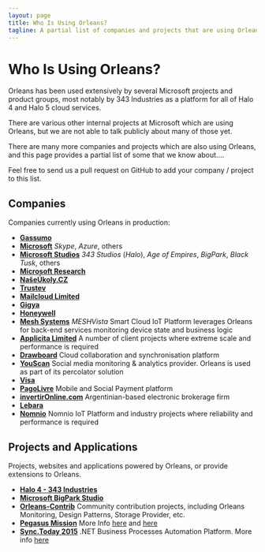 ```yaml
---
layout: page
title: Who Is Using Orleans?
tagline: A partial list of companies and projects that are using Orleans
---
```


# Who Is Using Orleans?

Orleans has been used extensively by several Microsoft projects and product groups,
most notably by 343 Industries as a platform for all of Halo 4 and Halo 5 cloud services.

There are various other internal projects at Microsoft which are using Orleans, but we are not able to talk publicly about many of those yet.

There are many more companies and projects which are also using Orleans, and this page provides a partial list of some that we know about....

Feel free to send us a pull request on GitHub to add your company / project to this list.

## Companies

Companies currently using Orleans in production:

* <a href="http://gassumo.com" target="_blank">__Gassumo__</a>
* <a href="http://www.microsoft.com" target="_blank">__Microsoft__</a>
_Skype_, _Azure_, others
* <a href="http://www.xbox.com/en-US/games/xbox-one/" target="_blank">__Microsoft Studios__</a>
_343  Studios_ (_Halo_), _Age of Empires_, _BigPark_, _Black Tusk_, others
* <a href="http://research.microsoft.com" target="_blank">__Microsoft Research__</a>
* <a href="http://naseukoly.cz" target="_blank">__NašeÚkoly.CZ__</a>
* <a href="http://www.trustev.com/" target="_blank">__Trustev__</a>
* <a href="http://www.mailcloud.com/" target="_blank">__Mailcloud Limited__</a>
* <a href="http://gigya.com/" target="_blank">__Gigya__</a>
* <a href="http://honeywell.com/" target="_blank">__Honeywell__</a>
* <a href="http://www.mesh-systems.com/" target="_blank">__Mesh Systems__</a>
_MESHVista_ Smart Cloud IoT Platform leverages Orleans for back-end services monitoring device state and business logic
* <a href="http://www.applicita.com/" target="_blank">__Applicita Limited__</a>
A number of client projects where extreme scale and performance is required
* <a href="http://www.drawboard.com/" target="_blank">__Drawboard__</a>
Cloud collaboration and synchronisation platform
* <a href="https://www.linkedin.com/company/youscan" target="_blank">__YouScan__</a>
Social media monitoring & analytics provider. Orleans is used as part of its percolator solution
* <a href="https://visa.com/" target="_blank">__Visa__</a>
* <a href="http://www.pagolivre.com.br/" target="_blank">__PagoLivre__</a>
Mobile and Social Payment platform
* <a href="https://www.invertironline.com" target="_blank">__invertirOnline.com__</a>
Argentinian-based electronic brokerage firm
* <a href="https://www.lebara.com" target="_blank">__Lebara__</a>
* <a href="http://www.nomnio.com" target="_blank">__Nomnio__</a>
Nomnio IoT Platform and industry projects where reliability and performance is required

## Projects and Applications

Projects, websites and applications powered by Orleans, or provide extensions to Orleans.

* <a href="https://www.halowaypoint.com" target="_blank">__Halo 4 - 343 Industries__</a>
* <a href="https://github.com/OrleansContrib/OrleansTemplates" target="_blank">__Microsoft BigPark Studio__</a>
* <a href="https://github.com/OrleansContrib" target="_blank">__Orleans-Contrib__</a>
Community contribution projects, including Orleans Monitoring, Design Patterns, Storage Provider, etc.
* <a href="http://pegasusmission.com" target="_blank">__Pegasus Mission__</a>
More Info [here](http://pegasusmission.com/2015/03/04/orleans-above-the-cloud-piraeus-overview/) and [here](https://github.com/dotnet/orleans/issues/99#issuecomment-74697629)
* <a href="https://github.com/SyncToday/synctoday2015" target="_blank">__Sync.Today 2015__</a>
.NET Business Processes Automation Platform. More info [here](http://www.naseukoly.cz/home/synctoday)
